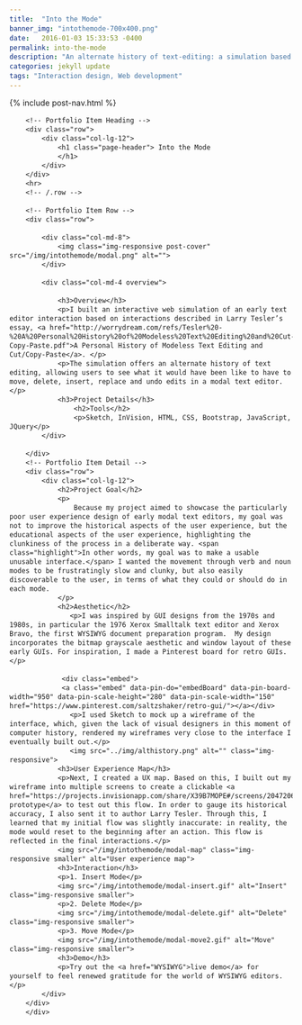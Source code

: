 ```yaml
---
title:  "Into the Mode"
banner_img: "intothemode-700x400.png"
date:   2016-01-03 15:33:53 -0400
permalink: into-the-mode
description: "An alternate history of text-editing: a simulation based on Xerox Parc-era modal text editing"
categories: jekyll update
tags: "Interaction design, Web development"
---
```

{% include post-nav.html %}
<div class="fullpost">
<div class="container post">

        <!-- Portfolio Item Heading -->
        <div class="row">
            <div class="col-lg-12">
                <h1 class="page-header"> Into the Mode
                </h1>
            </div>
        </div>
        <hr>
        <!-- /.row -->

        <!-- Portfolio Item Row -->
        <div class="row">

            <div class="col-md-8">
                <img class="img-responsive post-cover" src="/img/intothemode/modal.png" alt="">
            </div>

            <div class="col-md-4 overview">
                
                <h3>Overview</h3>
                <p>I built an interactive web simulation of an early text editor interaction based on interactions described in Larry Tesler’s essay, <a href="http://worrydream.com/refs/Tesler%20-%20A%20Personal%20History%20of%20Modeless%20Text%20Editing%20and%20Cut-Copy-Paste.pdf">A Personal History of Modeless Text Editing and Cut/Copy-Paste</a>. </p>
                <p>The simulation offers an alternate history of text editing, allowing users to see what it would have been like to have to move, delete, insert, replace and undo edits in a modal text editor.</p>
                <h3>Project Details</h3>
                    <h2>Tools</h2> 
                    <p>Sketch, InVision, HTML, CSS, Bootstrap, JavaScript, JQuery</p>
            </div>

        </div>
        <!-- Portfolio Item Detail -->
        <div class="row">    
            <div class="col-lg-12">
                <h2>Project Goal</h2>
                <p>
                    Because my project aimed to showcase the particularly poor user experience design of early modal text editors, my goal was not to improve the historical aspects of the user experience, but the educational aspects of the user experience, highlighting the clunkiness of the process in a deliberate way. <span class="highlight">In other words, my goal was to make a usable unusable interface.</span> I wanted the movement through verb and noun modes to be frustratingly slow and clunky, but also easily discoverable to the user, in terms of what they could or should do in each mode. 
                </p>
                <h2>Aesthetic</h2>
                   <p>I was inspired by GUI designs from the 1970s and 1980s, in particular the 1976 Xerox Smalltalk text editor and Xerox Bravo, the first WYSIWYG document preparation program.  My design incorporates the bitmap grayscale aesthetic and window layout of these early GUIs. For inspiration, I made a Pinterest board for retro GUIs. </p>
                   
                 <div class="embed">
                 <a class="embed" data-pin-do="embedBoard" data-pin-board-width="950" data-pin-scale-height="280" data-pin-scale-width="150" href="https://www.pinterest.com/saltzshaker/retro-gui/"></a></div>
                   <p>I used Sketch to mock up a wireframe of the interface, which, given the lack of visual designers in this moment of computer history, rendered my wireframes very close to the interface I eventually built out.</p>
                   <img src="../img/althistory.png" alt="" class="img-responsive">
                <h3>User Experience Map</h3>
                <p>Next, I created a UX map. Based on this, I built out my wireframe into multiple screens to create a clickable <a href="https://projects.invisionapp.com/share/X39B7MOPE#/screens/204720668">InVision prototype</a> to test out this flow. In order to gauge its historical accuracy, I also sent it to author Larry Tesler. Through this, I learned that my initial flow was slightly inaccurate: in reality, the mode would reset to the beginning after an action. This flow is reflected in the final interactions.</p> 
                <img src="/img/intothemode/modal-map" class="img-responsive smaller" alt="User experience map">
                <h3>Interaction</h3>
                <p>1. Insert Mode</p>
                <img src="/img/intothemode/modal-insert.gif" alt="Insert" class="img-responsive smaller">
                <p>2. Delete Mode</p>
                <img src="/img/intothemode/modal-delete.gif" alt="Delete" class="img-responsive smaller">
                <p>3. Move Mode</p>
                <img src="/img/intothemode/modal-move2.gif" alt="Move" class="img-responsive smaller">
                <h3>Demo</h3>
                <p>Try out the <a href="WYSIWYG">live demo</a> for yourself to feel renewed gratitude for the world of WYSIWYG editors.</p>
            </div>
        </div>
        </div>